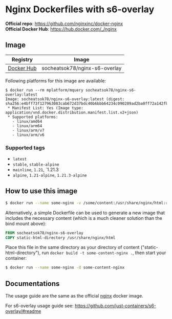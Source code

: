 # Nginx Dockerfiles with s6-overlay

**Official repo**: https://github.com/nginxinc/docker-nginx  
**Official Docker Hub**: https://hub.docker.com/_/nginx

## Image

| Registry                                                             | Image                         |
| -------------------------------------------------------------------- | ----------------------------- |
| [Docker Hub](https://hub.docker.com/r/socheatsok78/nginx-s6-overlay) | socheatsok78/nginx-s6-overlay |

Following platforms for this image are available:

```
$ docker run --rm mplatform/mquery socheatsok78/nginx-s6-overlay:latest
Image: socheatsok78/nginx-s6-overlay:latest (digest: sha256:e4bff73f127963083cab672d37bdc40b6bbb64234c090289ad2ba0ff72a142fb)
 * Manifest List: Yes (Image type: application/vnd.docker.distribution.manifest.list.v2+json)
 * Supported platforms:
   - linux/amd64
   - linux/arm64
   - linux/arm/v7
   - linux/arm/v6
```

### Supported tags

- `latest`
- `stable`, `stable-alpine`
- `mainline`, `1.21`, `1.21.3
- `alpine`, `1.21-alpine`, `1.21.3-alpine`


## How to use this image

```sh
$ docker run --name some-nginx -v /some/content:/usr/share/nginx/html:ro -d socheatsok78/nginx-s6-overlay
```

Alternatively, a simple Dockerfile can be used to generate a new image that includes the necessary content (which is a much cleaner solution than the bind mount above):

```Dockerfile
FROM socheatsok78/nginx-s6-overlay
COPY static-html-directory /usr/share/nginx/html
```

Place this file in the same directory as your directory of content ("static-html-directory"), run `docker build -t some-content-nginx .`, then start your container:

```sh
$ docker run --name some-nginx -d some-content-nginx
```

## Documentations

The usage guide are the same as the official [nginx](https://hub.docker.com/_/nginx) docker image.

For s6-overlay usage guide see: https://github.com/just-containers/s6-overlay/#readme
